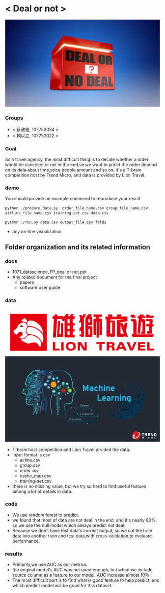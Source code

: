 # < Deal or not >
![image](https://github.com/1071-DataScience/finalproject-TsaiZX/blob/master/docs/deal%20or%20not.png)
### Groups
* < 蔡政憲, 107753034 >
* < 賴以立, 107753022 >


### Goal
As a travel agency, the most difficult thing is to decide whether a order would be canceled or not in the end,so we want to prdict the order depend on its data about time,price,people amount and so on. It's a T-brain competition host by Trend Micro, and data is provided by Lion Travel.

### demo 
You should provide an example commend to reproduce your result
```prepare python
python ./prepare_data.py  order_file_name.csv group_file_name.csv airline_file_name.csv training-set.csv data.csv
```
```run python
python ./run.py data.csv output_file.csv folds
```
* any on-line visualization

## Folder organization and its related information

### docs
* 1071_datascience_FP_deal or not.ppt
* Any related document for the final project
  * papers
  * software user guide

### data
![image](https://github.com/1071-DataScience/finalproject-TsaiZX/blob/master/docs/lion.png)
![image](https://github.com/1071-DataScience/finalproject-TsaiZX/blob/master/docs/tbrain.jpg)
* T-brain host competition and Lion Travel prvided the data. 
* Input format is csv
  * airline.csv
  * group.csv
  * order.csv
  * cashe_map.csv
  * training-set.csv
* there is no missing value, but we try so hard to find useful featues among a lot of details in data.
### code

* We use random forest to predict.
* we found that most of data are not deal in the end, and it's nearly 80%, so we use the null model which always predict not deal.
* Because we don't have test data's correct output, so we cut the train data into another train and test data,with cross-validation,to evaluate performance.

### results

* Primarily,we use AUC as our metrics.
* the original model's AUC was not good enough, but when we include source column as a feature to our model, AUC increase almost 10% !
* The most difficult part is to find what is good feature to help predict, and which predict model will be good for this dataset.
